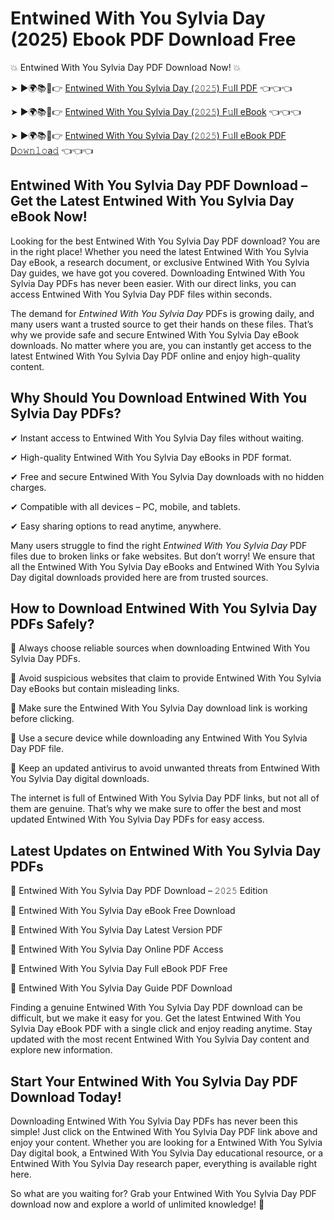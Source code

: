 # Entwined With You Sylvia Day (2025) Ebook PDF Download Free

💥 Entwined With You Sylvia Day PDF Download Now! 💥

➤ ►🌍📚📱👉 [Entwined With You Sylvia Day (𝟸𝟶𝟸𝟻) F𝚞ll PDF](https://getpdf.xyz/entwined-with-you-sylvia-day) 👈👈👈


➤ ►🌍📚📱👉 [Entwined With You Sylvia Day (𝟸𝟶𝟸𝟻) F𝚞ll eBook](https://getpdf.xyz/entwined-with-you-sylvia-day) 👈👈👈


➤ ►🌍📚📱👉 [Entwined With You Sylvia Day (𝟸𝟶𝟸𝟻) F𝚞ll eBook PDF D𝚘𝚠𝚗𝚕𝚘a𝚍](https://getpdf.xyz/entwined-with-you-sylvia-day) 👈👈👈


## Entwined With You Sylvia Day PDF Download – Get the Latest Entwined With You Sylvia Day eBook Now!

Looking for the best Entwined With You Sylvia Day PDF download? You are in the right place! Whether you need the latest Entwined With You Sylvia Day eBook, a research document, or exclusive Entwined With You Sylvia Day guides, we have got you covered. Downloading Entwined With You Sylvia Day PDFs has never been easier. With our direct links, you can access Entwined With You Sylvia Day PDF files within seconds.

The demand for *Entwined With You Sylvia Day* PDFs is growing daily, and many users want a trusted source to get their hands on these files. That’s why we provide safe and secure Entwined With You Sylvia Day eBook downloads. No matter where you are, you can instantly get access to the latest Entwined With You Sylvia Day PDF online and enjoy high-quality content.

## Why Should You Download Entwined With You Sylvia Day PDFs?

✔ Instant access to Entwined With You Sylvia Day files without waiting.

✔ High-quality Entwined With You Sylvia Day eBooks in PDF format.

✔ Free and secure Entwined With You Sylvia Day downloads with no hidden charges.

✔ Compatible with all devices – PC, mobile, and tablets.

✔ Easy sharing options to read anytime, anywhere.

Many users struggle to find the right *Entwined With You Sylvia Day* PDF files due to broken links or fake websites. But don’t worry! We ensure that all the Entwined With You Sylvia Day eBooks and Entwined With You Sylvia Day digital downloads provided here are from trusted sources.

## How to Download Entwined With You Sylvia Day PDFs Safely?

📌 Always choose reliable sources when downloading Entwined With You Sylvia Day PDFs.

📌 Avoid suspicious websites that claim to provide Entwined With You Sylvia Day eBooks but contain misleading links.

📌 Make sure the Entwined With You Sylvia Day download link is working before clicking.

📌 Use a secure device while downloading any Entwined With You Sylvia Day PDF file.

📌 Keep an updated antivirus to avoid unwanted threats from Entwined With You Sylvia Day digital downloads.

The internet is full of Entwined With You Sylvia Day PDF links, but not all of them are genuine. That’s why we make sure to offer the best and most updated Entwined With You Sylvia Day PDFs for easy access.

## Latest Updates on Entwined With You Sylvia Day PDFs

🔹 Entwined With You Sylvia Day PDF Download – 𝟸𝟶𝟸𝟻 Edition

🔹 Entwined With You Sylvia Day eBook Free Download

🔹 Entwined With You Sylvia Day Latest Version PDF

🔹 Entwined With You Sylvia Day Online PDF Access

🔹 Entwined With You Sylvia Day Full eBook PDF Free

🔹 Entwined With You Sylvia Day Guide PDF Download

Finding a genuine Entwined With You Sylvia Day PDF download can be difficult, but we make it easy for you. Get the latest Entwined With You Sylvia Day eBook PDF with a single click and enjoy reading anytime. Stay updated with the most recent Entwined With You Sylvia Day content and explore new information.

## Start Your Entwined With You Sylvia Day PDF Download Today!

Downloading Entwined With You Sylvia Day PDFs has never been this simple! Just click on the Entwined With You Sylvia Day PDF link above and enjoy your content. Whether you are looking for a Entwined With You Sylvia Day digital book, a Entwined With You Sylvia Day educational resource, or a Entwined With You Sylvia Day research paper, everything is available right here.

So what are you waiting for? Grab your Entwined With You Sylvia Day PDF download now and explore a world of unlimited knowledge! 🚀